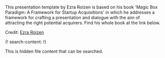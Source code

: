 
This presentation template by Ezra Roizen is based on his book 'Magic Box Paradigm: A Framework for Startup Acquisitions' in which he addresses a framework for crafting a presentation and dialogue with the aim of attracting the right potential acquirers. Find his whole book at the link below.

Credit: [Ezra Roizen](http://www.advsr.com/)

{! search-content: !}

  This is hidden file content that can be searched.
